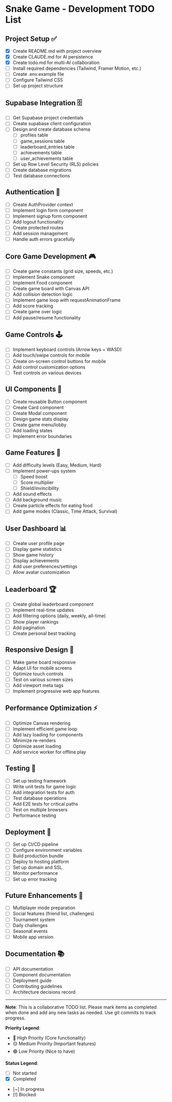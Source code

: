# Snake Game - Development TODO List

## Project Setup ✅
- [x] Create README.md with project overview
- [x] Create CLAUDE.md for AI persistence
- [x] Create todo.md for multi-AI collaboration
- [ ] Install required dependencies (Tailwind, Framer Motion, etc.)
- [ ] Create .env.example file
- [ ] Configure Tailwind CSS
- [ ] Set up project structure

## Supabase Integration 🗄️
- [ ] Get Supabase project credentials
- [ ] Create supabase client configuration
- [ ] Design and create database schema
  - [ ] profiles table
  - [ ] game_sessions table
  - [ ] leaderboard_entries table
  - [ ] achievements table
  - [ ] user_achievements table
- [ ] Set up Row Level Security (RLS) policies
- [ ] Create database migrations
- [ ] Test database connections

## Authentication 🔐
- [ ] Create AuthProvider context
- [ ] Implement login form component
- [ ] Implement signup form component
- [ ] Add logout functionality
- [ ] Create protected routes
- [ ] Add session management
- [ ] Handle auth errors gracefully

## Core Game Development 🎮
- [ ] Create game constants (grid size, speeds, etc.)
- [ ] Implement Snake component
- [ ] Implement Food component
- [ ] Create game board with Canvas API
- [ ] Add collision detection logic
- [ ] Implement game loop with requestAnimationFrame
- [ ] Add score tracking
- [ ] Create game over logic
- [ ] Add pause/resume functionality

## Game Controls 🕹️
- [ ] Implement keyboard controls (Arrow keys + WASD)
- [ ] Add touch/swipe controls for mobile
- [ ] Create on-screen control buttons for mobile
- [ ] Add control customization options
- [ ] Test controls on various devices

## UI Components 🎨
- [ ] Create reusable Button component
- [ ] Create Card component
- [ ] Create Modal component
- [ ] Design game stats display
- [ ] Create game menu/lobby
- [ ] Add loading states
- [ ] Implement error boundaries

## Game Features 🌟
- [ ] Add difficulty levels (Easy, Medium, Hard)
- [ ] Implement power-ups system
  - [ ] Speed boost
  - [ ] Score multiplier
  - [ ] Shield/invincibility
- [ ] Add sound effects
- [ ] Add background music
- [ ] Create particle effects for eating food
- [ ] Add game modes (Classic, Time Attack, Survival)

## User Dashboard 📊
- [ ] Create user profile page
- [ ] Display game statistics
- [ ] Show game history
- [ ] Display achievements
- [ ] Add user preferences/settings
- [ ] Allow avatar customization

## Leaderboard 🏆
- [ ] Create global leaderboard component
- [ ] Implement real-time updates
- [ ] Add filtering options (daily, weekly, all-time)
- [ ] Show player rankings
- [ ] Add pagination
- [ ] Create personal best tracking

## Responsive Design 📱
- [ ] Make game board responsive
- [ ] Adapt UI for mobile screens
- [ ] Optimize touch controls
- [ ] Test on various screen sizes
- [ ] Add viewport meta tags
- [ ] Implement progressive web app features

## Performance Optimization ⚡
- [ ] Optimize Canvas rendering
- [ ] Implement efficient game loop
- [ ] Add lazy loading for components
- [ ] Minimize re-renders
- [ ] Optimize asset loading
- [ ] Add service worker for offline play

## Testing 🧪
- [ ] Set up testing framework
- [ ] Write unit tests for game logic
- [ ] Add integration tests for auth
- [ ] Test database operations
- [ ] Add E2E tests for critical paths
- [ ] Test on multiple browsers
- [ ] Performance testing

## Deployment 🚀
- [ ] Set up CI/CD pipeline
- [ ] Configure environment variables
- [ ] Build production bundle
- [ ] Deploy to hosting platform
- [ ] Set up domain and SSL
- [ ] Monitor performance
- [ ] Set up error tracking

## Future Enhancements 🔮
- [ ] Multiplayer mode preparation
- [ ] Social features (friend list, challenges)
- [ ] Tournament system
- [ ] Daily challenges
- [ ] Seasonal events
- [ ] Mobile app version

## Documentation 📚
- [ ] API documentation
- [ ] Component documentation
- [ ] Deployment guide
- [ ] Contributing guidelines
- [ ] Architecture decisions record

---

**Note**: This is a collaborative TODO list. Please mark items as completed when done and add any new tasks as needed. Use git commits to track progress.

**Priority Legend**:
- 🔴 High Priority (Core functionality)
- 🟡 Medium Priority (Important features)
- 🟢 Low Priority (Nice to have)

**Status Legend**:
- [ ] Not started
- [x] Completed
- [~] In progress
- [!] Blocked